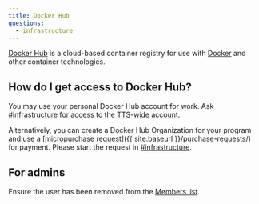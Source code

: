 ```yaml
---
title: Docker Hub
questions:
  - infrastructure
---
```


[Docker Hub](https://hub.docker.com/) is a cloud-based container registry for
use with [Docker](https://www.docker.com/) and other container technologies.

## How do I get access to Docker Hub?

You may use your personal Docker Hub account for work. Ask
[#infrastructure][slack-infrastructure] for access to
the [TTS-wide account](https://hub.docker.com/u/18fgsa).

Alternatively, you can create a Docker Hub Organization for your program and use a [micropurchase
request]({{ site.baseurl }}/purchase-requests/) for payment. Please start the
request in [#infrastructure][slack-infrastructure].

## For admins

Ensure the user has been removed from the [Members
list](https://hub.docker.com/orgs/18fgsa).

[slack-infrastructure]: https://gsa-tts.slack.com/archives/C039MHHF8

